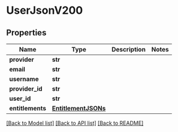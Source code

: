 # UserJsonV200

## Properties
Name | Type | Description | Notes
------------ | ------------- | ------------- | -------------
**provider** | **str** |  | 
**email** | **str** |  | 
**username** | **str** |  | 
**provider_id** | **str** |  | 
**user_id** | **str** |  | 
**entitlements** | [**EntitlementJSONs**](EntitlementJSONs.md) |  | 

[[Back to Model list]](../README.md#documentation-for-models) [[Back to API list]](../README.md#documentation-for-api-endpoints) [[Back to README]](../README.md)


